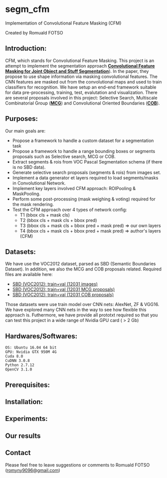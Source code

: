 # segm_cfm

Implementation of Convolutional Feature Masking (CFM)

Created by Romuald FOTSO

## Introduction:

CFM, which stands for Convolutional Feature Masking. This project is an attempt to implement the segmentation approach [**Convolutional Feature Masking for Joint Object and Stuff Segmentation**](https://arxiv.org/abs/1412.1283)). In the paper, they propose to use shape information via masking convolutional features. The CNN features are masked out from the convolutional maps and used to train classifiers for recognition. We have setup an end-end framework suitable for data pre-processing, training, test, evalutation and visualization. There are several proposals involved in this project: Selective Search, Multiscale Combinatorial Group ([**MCG**](https://www2.eecs.berkeley.edu/Research/Projects/CS/vision/grouping/mcg/resources/MCG_CVPR2014.pdf)) and Convolutional Oriented Boundaries ([**COB**](http://arxiv.org/abs/1701.04658)).


## Purposes:

Our main goals are:
  * Propose a framework to handle a custom dataset for a segmentation task
  * Propose a framework to handle a range bounding boxes or segments proposals such as Selective search, MCG or COB.
  * Extract segments & rois from VOC Pascal Segmentation schema (if there is no SBD data).
  * Generate selective search proposals (segments & rois) from images set.
  * Implement a data generator et layers required to load segments/masks in Convolutional Network.
  * Implement key layers involved CFM approach: ROIPooling & MaskPooling.
  * Perform some post-processing (mask weighing & voting) required for the mask rendering.
  * Test the CFM approach over 4 types of network config: 
     *  T1 (bbox cls + mask cls)
     *  T2 (bbox cls + mask cls + bbox pred)
     *  T3 (bbox cls + mask cls + bbox pred + mask pred) => our own layers
     *  T4 (bbox cls + mask cls + bbox pred + mask pred) => author's layers (CFM)

## Datasets:

We have use the VOC2012 dataset, parsed as SBD (Semantic Boundaries Dataset). In addition, we also the MCG and COB proposals related.
Required files are available here:
  * [SBD (VOC2012): train+val (12031 images)](http://www.eecs.berkeley.edu/Research/Projects/CS/vision/grouping/semantic_contours/benchmark.tgz)
  * [SBD (VOC2012): train+val (12031 MCG proposals)](https://data.vision.ee.ethz.ch/jpont/mcg/MCG-SBD-trainval-proposals.tgz)
  * [SBD (VOC2012): train+val (12031 COB proposals)](https://data.vision.ee.ethz.ch/kmaninis/share/COB/Precomputed/COB-SBD-trainval-proposals.tgz)

Those datasets were use train model over CNN nets: AlexNet, ZF & VGG16. We have explored many CNN nets in the way to see how flexible this approach is. Futhermore, we have provide all prototxt required so that you can test this project in a wide range of Nvidia GPU card ( > 2 Gb)

## Hardwares/Softwares:
    OS: Ubuntu 16.04 64 bit
    GPU: Nvidia GTX 950M 4G
    Cuda 8.0
    CuDNN 3.0.8
    Python 2.7.12
    OpenCV 3.1.0

## Prerequisites:

## Installation:

## Experiments:

## Our results

## Contact

Please feel free to leave suggestions or comments to Romuald FOTSO (romyny9096@gmail.com)
